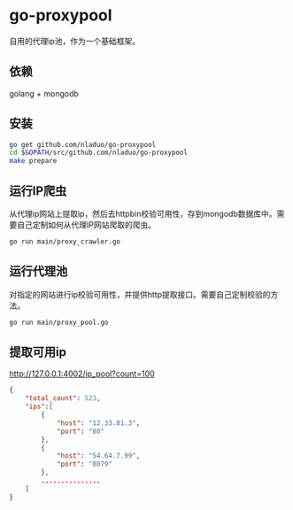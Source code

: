 # go-proxypool
自用的代理ip池，作为一个基础框架。
## 依赖
golang + mongodb

## 安装
``` bash 
go get github.com/nladuo/go-proxypool
cd $GOPATH/src/github.com/nladuo/go-proxypool
make prepare
```
## 运行IP爬虫
从代理ip网站上提取ip，然后去httpbin校验可用性，存到mongodb数据库中。需要自己定制如何从代理IP网站爬取的爬虫。
``` bash
go run main/proxy_crawler.go
```

## 运行代理池
对指定的网站进行ip校验可用性，并提供http提取接口。需要自己定制校验的方法。
``` bash
go run main/proxy_pool.go
```

## 提取可用ip
http://127.0.0.1:4002/ip_pool?count=100
``` json
{
    "total_count": 523,
    "ips":[
        {
            "host": "12.33.81.3",
            "port": "80"
        },
        {
            "host": "54.64.7.99",
            "port": "8079"
        },
        ...............
    ]
}
```